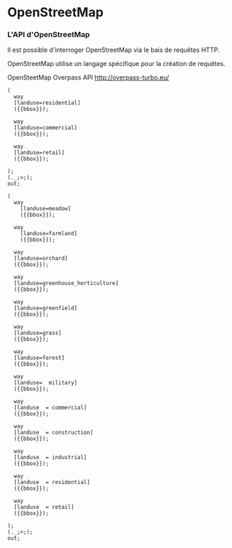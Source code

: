 # OpenStreetMap



### L'API d'OpenStreetMap
Il est possible d'interroger OpenStreetMap via le bais de requêtes HTTP.

OpenStreetMap utilise un langage spécifique pour la création de requêtes.

OpenSteetMap Overpass API
http://overpass-turbo.eu/


```
(
  way
  [landuse=residential]
  ({{bbox}});

  way
  [landuse=commercial]
  ({{bbox}});

  way
  [landuse=retail]
  ({{bbox}});

);
(._;>;);
out;
```

```
(
  way
  	[landuse=meadow]
  	({{bbox}});

  way
  	[landuse=farmland]
  	({{bbox}});

  way
  [landuse=orchard]
  ({{bbox}});

  way
  [landuse=greenhouse_horticulture]
  ({{bbox}});

  way
  [landuse=greenfield]
  ({{bbox}});

  way
  [landuse=grass]
  ({{bbox}});

  way
  [landuse=forest]
  ({{bbox}});

  way
  [landuse=  military]
  ({{bbox}});

  way
  [landuse	= commercial]
  ({{bbox}});

  way
  [landuse	= construction]
  ({{bbox}});

  way
  [landuse	= industrial]
  ({{bbox}});

  way
  [landuse	= residential]
  ({{bbox}});

  way
  [landuse	= retail]
  ({{bbox}});

);
(._;>;);
out;
```
